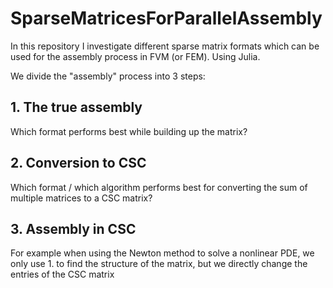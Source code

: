 # SparseMatricesForParallelAssembly
In this repository I investigate different sparse matrix formats which can be used for the assembly process in FVM (or FEM). Using Julia.

We divide the "assembly" process into 3 steps:

## 1. The true assembly
Which format performs best while building up the matrix?

## 2. Conversion to CSC
Which format / which algorithm performs best for converting the sum of multiple matrices to a CSC matrix?

## 3. Assembly in CSC
For example when using the Newton method to solve a nonlinear PDE, we only use 1. to find the structure of the matrix, but we directly change the entries of the CSC matrix
